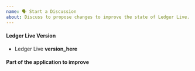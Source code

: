 ```yaml
---
name: 🗣 Start a Discussion
about: Discuss to propose changes to improve the state of Ledger Live. **Please keep one issue per topic.**
---
```


<!-- DESCRIPTION: Explain precisely what you think should be improved and how you think it should work -->
<!-- One topic at a time, use more issues if needed -->


#### Ledger Live Version

<!-- Precise your current app version (Settings > About or bottom-left corner on a crash screen) -->

- Ledger Live **version_here**

#### Part of the application to improve

<!-- which part is to improve? e.g. Send > Step 1 -->
